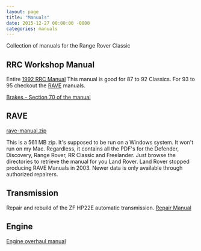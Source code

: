 ```yaml
---
layout: page
title: "Manuals"
date: 2015-12-27 00:00:00 -0800
categories: manuals
---
```


Collection of manuals for the Range Rover Classic

## RRC Workshop Manual

Entire [1992 RRC Manual][1992] This manual is good for 87 to 92 Classics. For 93 to 95 checkout the [RAVE][rave] manuals.

[Brakes - Section 70 of the manual][70]

## RAVE

[rave-manual.zip][rave]

This is a 561 MB zip. It's supposed to be run on a Windows system. It won't run
on my Mac. Regardless, it contains all the PDF's for the Defender, Discovery, Range Rover,
RR Classic and Freelander. Just browse the directories to retrieve the manual
for you Land Rover. Land Rover stopped producing RAVE Manuals in 2003. Newer data is
only available through authorized repairers.

## Transmission

Repair and rebuild of the ZF HP22E automatic transmission. [Repair Manual][4hp22e]

## Engine

[Engine overhaul manual][engine]

[rave]: https://github.com/rangeroverclassic/rangeroverclassic.github.io/raw/master/manuals/rave.zip
[1992]: https://github.com/rangeroverclassic/rangeroverclassic.github.io/raw/master/manuals/Range_Rover_Manual_1992.pdf
[4hp22e]: https://github.com/rangeroverclassic/rangeroverclassic.github.io/raw/master/manuals/zf-4hp22e-repair-manual.pdf
[70]: https://github.com/rangeroverclassic/rangeroverclassic.github.io/raw/master/manuals/rcc-brakes.pdf
[engine]: https://github.com/rangeroverclassic/rangeroverclassic.github.io/raw/master/manuals/35_39_42_V8_overhaul.pdf

